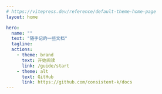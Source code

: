```yaml
---
# https://vitepress.dev/reference/default-theme-home-page
layout: home

hero:
  name: ""
  text: "随手记的一些文档"
  tagline: 
  actions:
    - theme: brand
      text: 开始阅读
      link: /guide/start
    - theme: alt
      text: GitHub
      link: https://github.com/consistent-k/docs
---
```


